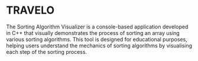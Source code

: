 # TRAVELO
The Sorting Algorithm Visualizer is a console-based application developed in C++ that visually demonstrates the process of sorting an array using various sorting algorithms. This tool is designed for educational purposes, helping users understand the mechanics of sorting algorithms by visualising each step of the sorting process.
